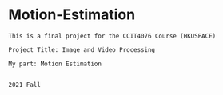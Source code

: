 # Motion-Estimation
```
This is a final project for the CCIT4076 Course (HKUSPACE)

Project Title: Image and Video Processing

My part: Motion Estimation


2021 Fall
```
